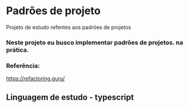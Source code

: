 # Padrões de projeto
Projeto de estudo refentes aos padrões de projetos

### Neste projeto eu busco implementar padrões de projetos. na prática.

### Referência:
https://refactoring.guru/

## Linguagem de estudo - **typescript**